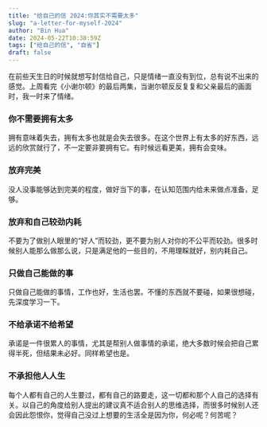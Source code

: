 ```yaml
---
title: "给自己的信 2024:你其实不需要太多"
slug: "a-letter-for-myself-2024"
author: "Bin Hua"
date: 2024-05-22T10:38:59Z
tags: ["给自己的信", "自省"]
draft: false
---
```


在前些天生日的时候就想写封信给自己，只是情绪一直没有到位，总有说不出来的感觉。上周看完《小谢尔顿》的最后两集，当谢尔顿反反复复和父亲最后的画面时，我一时来了情绪。

### 你不需要拥有太多

拥有意味着失去，拥有太多也就是会失去很多。在这个世界上有太多的好东西，远远的欣赏就行了，不一定要非要拥有它。有时候远看更美，拥有会变味。

### 放弃完美

没人没事能够达到完美的程度，做好当下的事，在认知范围内给未来做点准备，足够。

### 放弃和自己较劲内耗

不要为了做别人眼里的“好人”而较劲，更不要为别人对你的不公平而较劲。很多时候别人能那么做那么说，只是满足他的一些目的，不用理睬就好，别内耗自己。

### 只做自己能做的事

只做自己能做的事情，工作也好，生活也罢。不懂的东西就不要碰，如果很想碰，先深度学习一下。

### 不给承诺不给希望

承诺是一件很累人的事情，尤其是帮别人做事情的承诺，绝大多数时候会把自己累得半死，但结果未必好。同样希望也是。

### 不承担他人人生

每个人都有自己的人生要过，都有自己的路要走，这一切都和那个人自己的选择有关。以自己的角度给别人提出的建议真不适合别人的思维选择，而很多时候别人还会因此怨恨你，觉得自己没过上想要的生活全是因为你，何必呢？何苦呢？